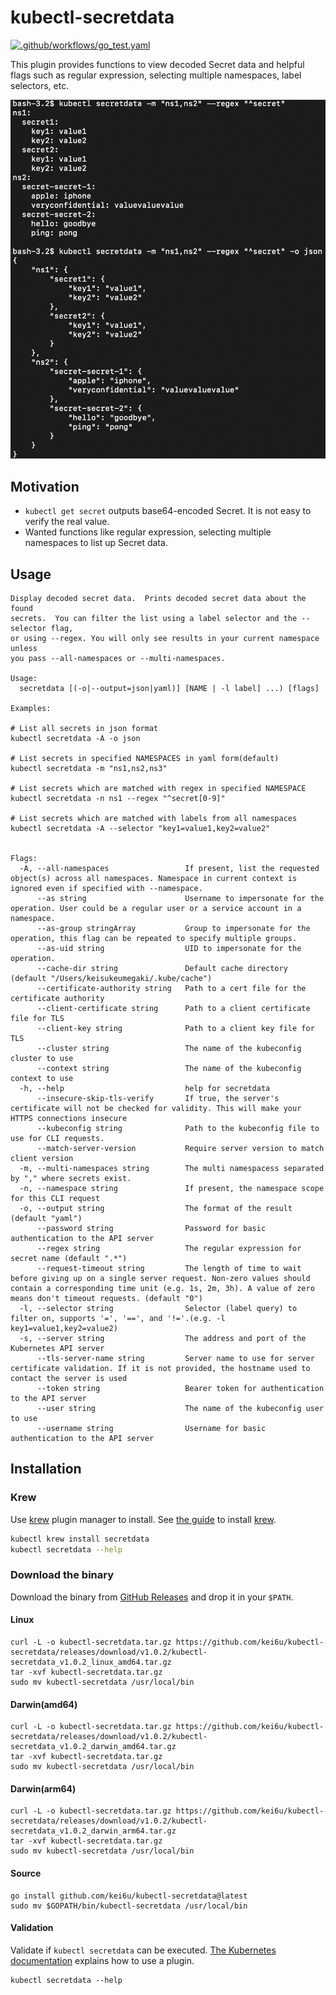# kubectl-secretdata

[![.github/workflows/go_test.yaml](https://github.com/kei6u/kubectl-secretdata/actions/workflows/go_test.yaml/badge.svg)](https://github.com/kei6u/kubectl-secretdata/actions/workflows/go_test.yaml)

This plugin provides functions to view decoded Secret data and helpful flags such as regular expression, selecting multiple namespaces, label selectors, etc.

![demo](./demo.png)

## Motivation

- `kubectl get secret` outputs base64-encoded Secret. It is not easy to verify the real value.
- Wanted functions like regular expression, selecting multiple namespaces to list up Secret data.

## Usage

```
Display decoded secret data.  Prints decoded secret data about the found
secrets.  You can filter the list using a label selector and the --selector flag,
or using --regex. You will only see results in your current namespace unless
you pass --all-namespaces or --multi-namespaces.

Usage:
  secretdata [(-o|--output=json|yaml)] [NAME | -l label] ...) [flags]

Examples:

# List all secrets in json format
kubectl secretdata -A -o json

# List secrets in specified NAMESPACES in yaml form(default)
kubectl secretdata -m "ns1,ns2,ns3"

# List secrets which are matched with regex in specified NAMESPACE
kubectl secretdata -n ns1 --regex "^secret[0-9]"

# List secrets which are matched with labels from all namespaces
kubectl secretdata -A --selector "key1=value1,key2=value2"


Flags:
  -A, --all-namespaces                 If present, list the requested object(s) across all namespaces. Namespace in current context is ignored even if specified with --namespace.
      --as string                      Username to impersonate for the operation. User could be a regular user or a service account in a namespace.
      --as-group stringArray           Group to impersonate for the operation, this flag can be repeated to specify multiple groups.
      --as-uid string                  UID to impersonate for the operation.
      --cache-dir string               Default cache directory (default "/Users/keisukeumegaki/.kube/cache")
      --certificate-authority string   Path to a cert file for the certificate authority
      --client-certificate string      Path to a client certificate file for TLS
      --client-key string              Path to a client key file for TLS
      --cluster string                 The name of the kubeconfig cluster to use
      --context string                 The name of the kubeconfig context to use
  -h, --help                           help for secretdata
      --insecure-skip-tls-verify       If true, the server's certificate will not be checked for validity. This will make your HTTPS connections insecure
      --kubeconfig string              Path to the kubeconfig file to use for CLI requests.
      --match-server-version           Require server version to match client version
  -m, --multi-namespaces string        The multi namespacess separated by "," where secrets exist.
  -n, --namespace string               If present, the namespace scope for this CLI request
  -o, --output string                  The format of the result (default "yaml")
      --password string                Password for basic authentication to the API server
      --regex string                   The regular expression for secret name (default ".*")
      --request-timeout string         The length of time to wait before giving up on a single server request. Non-zero values should contain a corresponding time unit (e.g. 1s, 2m, 3h). A value of zero means don't timeout requests. (default "0")
  -l, --selector string                Selector (label query) to filter on, supports '=', '==', and '!='.(e.g. -l key1=value1,key2=value2)
  -s, --server string                  The address and port of the Kubernetes API server
      --tls-server-name string         Server name to use for server certificate validation. If it is not provided, the hostname used to contact the server is used
      --token string                   Bearer token for authentication to the API server
      --user string                    The name of the kubeconfig user to use
      --username string                Username for basic authentication to the API server
```

## Installation

### Krew

Use [krew](https://krew.sigs.k8s.io/) plugin manager to install.
See [the guide](https://krew.sigs.k8s.io/docs/user-guide/setup/install/) to install [krew](https://krew.sigs.k8s.io/).

```bash
kubectl krew install secretdata
kubectl secretdata --help
```

### Download the binary

Download the binary from [GitHub Releases](https://github.com/kei6u/kubectl-secretdata/releases) and drop it in your `$PATH`.

#### Linux

```shell
curl -L -o kubectl-secretdata.tar.gz https://github.com/kei6u/kubectl-secretdata/releases/download/v1.0.2/kubectl-secretdata_v1.0.2_linux_amd64.tar.gz
tar -xvf kubectl-secretdata.tar.gz
sudo mv kubectl-secretdata /usr/local/bin
```

#### Darwin(amd64)

```shell
curl -L -o kubectl-secretdata.tar.gz https://github.com/kei6u/kubectl-secretdata/releases/download/v1.0.2/kubectl-secretdata_v1.0.2_darwin_amd64.tar.gz
tar -xvf kubectl-secretdata.tar.gz
sudo mv kubectl-secretdata /usr/local/bin
```

#### Darwin(arm64)

```shell
curl -L -o kubectl-secretdata.tar.gz https://github.com/kei6u/kubectl-secretdata/releases/download/v1.0.2/kubectl-secretdata_v1.0.2_darwin_arm64.tar.gz
tar -xvf kubectl-secretdata.tar.gz
sudo mv kubectl-secretdata /usr/local/bin
```

#### Source

```shell
go install github.com/kei6u/kubectl-secretdata@latest
sudo mv $GOPATH/bin/kubectl-secretdata /usr/local/bin
```

#### Validation

Validate if `kubectl secretdata` can be executed.
[The Kubernetes documentation](https://kubernetes.io/docs/tasks/extend-kubectl/kubectl-plugins/#using-a-plugin) explains how to use a plugin.

```shell
kubectl secretdata --help
```
